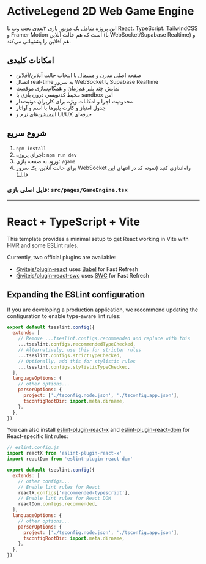 # ActiveLegend 2D Web Game Engine

این پروژه شامل یک موتور بازی ۲بعدی تحت وب با React، TypeScript، TailwindCSS و Framer Motion است که هم حالت آنلاین (با WebSocket/Supabase Realtime) و هم آفلاین را پشتیبانی می‌کند.

## امکانات کلیدی
- صفحه اصلی مدرن و مینیمال با انتخاب حالت آنلاین/آفلاین
- اتصال real-time به سرور WebSocket یا Supabase Realtime
- نمایش چند پلیر هم‌زمان و همگام‌سازی موقعیت
- محیط کدنویسی درون بازی با sandbox امن
- محدودیت اجرا و امکانات ویژه برای کاربران دونیت‌دار
- جدول امتیاز و کارت پلیرها با اسم و آواتار
- انیمیشن‌های نرم و UI/UX حرفه‌ای

## شروع سریع
1. `npm install`
2. اجرای پروژه: `npm run dev`
3. ورود به صفحه بازی: `/game`
4. برای حالت آنلاین، یک سرور WebSocket راه‌اندازی کنید (نمونه کد در انتهای این فایل)

### فایل اصلی بازی: `src/pages/GameEngine.tsx`

---

# React + TypeScript + Vite

This template provides a minimal setup to get React working in Vite with HMR and some ESLint rules.

Currently, two official plugins are available:

- [@vitejs/plugin-react](https://github.com/vitejs/vite-plugin-react/blob/main/packages/plugin-react) uses [Babel](https://babeljs.io/) for Fast Refresh
- [@vitejs/plugin-react-swc](https://github.com/vitejs/vite-plugin-react/blob/main/packages/plugin-react-swc) uses [SWC](https://swc.rs/) for Fast Refresh

## Expanding the ESLint configuration

If you are developing a production application, we recommend updating the configuration to enable type-aware lint rules:

```js
export default tseslint.config({
  extends: [
    // Remove ...tseslint.configs.recommended and replace with this
    ...tseslint.configs.recommendedTypeChecked,
    // Alternatively, use this for stricter rules
    ...tseslint.configs.strictTypeChecked,
    // Optionally, add this for stylistic rules
    ...tseslint.configs.stylisticTypeChecked,
  ],
  languageOptions: {
    // other options...
    parserOptions: {
      project: ['./tsconfig.node.json', './tsconfig.app.json'],
      tsconfigRootDir: import.meta.dirname,
    },
  },
})
```

You can also install [eslint-plugin-react-x](https://github.com/Rel1cx/eslint-react/tree/main/packages/plugins/eslint-plugin-react-x) and [eslint-plugin-react-dom](https://github.com/Rel1cx/eslint-react/tree/main/packages/plugins/eslint-plugin-react-dom) for React-specific lint rules:

```js
// eslint.config.js
import reactX from 'eslint-plugin-react-x'
import reactDom from 'eslint-plugin-react-dom'

export default tseslint.config({
  extends: [
    // other configs...
    // Enable lint rules for React
    reactX.configs['recommended-typescript'],
    // Enable lint rules for React DOM
    reactDom.configs.recommended,
  ],
  languageOptions: {
    // other options...
    parserOptions: {
      project: ['./tsconfig.node.json', './tsconfig.app.json'],
      tsconfigRootDir: import.meta.dirname,
    },
  },
})
```
